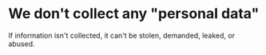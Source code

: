 # We don't collect any "personal data"

If information isn't collected, it can't be stolen, demanded, leaked, or abused.
